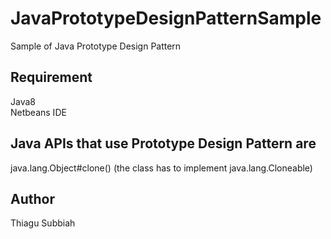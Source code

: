 # JavaPrototypeDesignPatternSample
Sample of Java Prototype Design Pattern  

Requirement
-----------
Java8  
Netbeans IDE  


Java APIs that use Prototype Design Pattern are
-----------------------------------------
java.lang.Object#clone() (the class has to implement java.lang.Cloneable)  

Author
------
Thiagu Subbiah  
